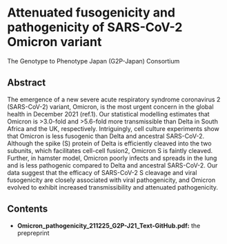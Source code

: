 # Attenuated fusogenicity and pathogenicity of SARS-CoV-2 Omicron variant

The Genotype to Phenotype Japan (G2P-Japan) Consortium  

## Abstract
The emergence of a new severe acute respiratory syndrome coronavirus 2 (SARS-CoV-2) variant, Omicron, is the most urgent concern in the global health in December 2021 (ref.1). Our statistical modelling estimates that Omicron is >3.0-fold and >5.6-fold more transmissible than Delta in South Africa and the UK, respectively. Intriguingly, cell culture experiments show that Omicron is less fusogenic than Delta and ancestral SARS-CoV-2. Although the spike (S) protein of Delta is efficiently cleaved into the two subunits, which facilitates cell-cell fusion2, Omicron S is faintly cleaved. Further, in hamster model, Omicron poorly infects and spreads in the lung and is less pathogenic compared to Delta and ancestral SARS-CoV-2. Our data suggest that the efficacy of SARS-CoV-2 S cleavage and viral fusogenicity are closely associated with viral pathogenicity, and Omicron evolved to exhibit increased transmissibility and attenuated pathogenicity.

## Contents
* **Omicron_pathogenicity_211225_G2P-J21_Text-GitHub.pdf:** the prepreprint

